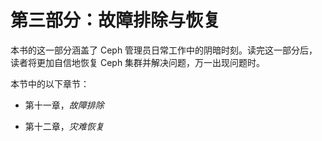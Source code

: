 # 第三部分：故障排除与恢复

本书的这一部分涵盖了 Ceph 管理员日常工作中的阴暗时刻。读完这一部分后，读者将更加自信地恢复 Ceph 集群并解决问题，万一出现问题时。

本节中的以下章节：

+   第十一章，*故障排除*

+   第十二章，*灾难恢复*

